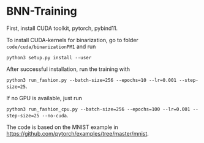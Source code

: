 # BNN-Training

First, install 
CUDA toolkit, pytorch, pybind11.

To install CUDA-kernels for binarization, go to folder ```code/cuda/binarizationPM1``` and run

```python3 setup.py install --user```


After successful installation, run the training with

```python3 run_fashion.py --batch-size=256 --epochs=10 --lr=0.001 --step-size=25```.

If no GPU is available, just run

```python3 run_fashion_cpu.py --batch-size=256 --epochs=100 --lr=0.001 --step-size=25 --no-cuda```.

The code is based on the MNIST example in https://github.com/pytorch/examples/tree/master/mnist.
